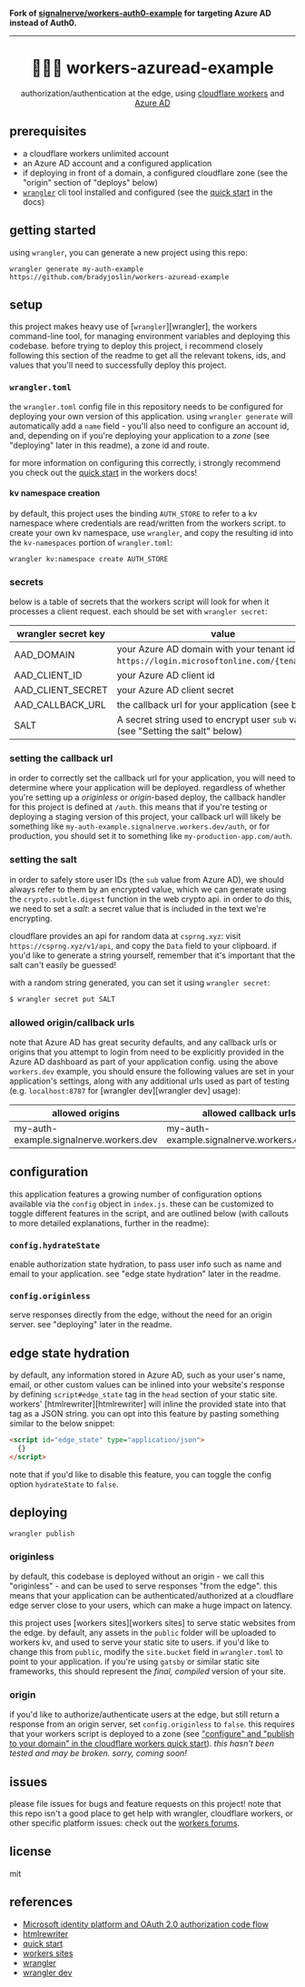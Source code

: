 **Fork of [signalnerve/workers-auth0-example](https://github.com/signalnerve/workers-auth0-example) for targeting Azure AD instead of Auth0.**

---

<div align="center">
<h1>🔐🙅‍♀️ workers-azuread-example</h1>
<p>authorization/authentication at the edge, using <a href="https://workers.dev">cloudflare workers</a> and <a href="https://azure.microsoft.com/en-us/services/active-directory/">Azure AD</a></p>
</div>

## prerequisites

- a cloudflare workers unlimited account
- an Azure AD account and a configured application
- if deploying in front of a domain, a configured cloudflare zone (see the "origin" section of "deploys" below)
- [`wrangler`](https://github.com/cloudflare/wrangler) cli tool installed and configured (see the [quick start](https://developers.cloudflare.com/workers/quickstart/) in the docs)

## getting started

using `wrangler`, you can generate a new project using this repo:

`wrangler generate my-auth-example https://github.com/bradyjoslin/workers-azuread-example`

## setup

this project makes heavy use of [`wrangler`][wrangler], the workers command-line tool, for managing environment variables and deploying this codebase. before trying to deploy this project, i recommend closely following this section of the readme to get all the relevant tokens, ids, and values that you'll need to successfully deploy this project.

### `wrangler.toml`

the `wrangler.toml` config file in this repository needs to be configured for deploying your own version of this application. using `wrangler generate` will automatically add a `name` field - you'll also need to configure an account id, and, depending on if you're deploying your application to a _zone_ (see "deploying" later in this readme), a zone id and route.

for more information on configuring this correctly, i strongly recommend you check out the [quick start](https://developers.cloudflare.com/workers/quickstart/) in the workers docs!

#### kv namespace creation

by default, this project uses the binding `AUTH_STORE` to refer to a kv namespace where credentials are read/written from the workers script. to create your own kv namespace, use `wrangler`, and copy the resulting id into the `kv-namespaces` portion of `wrangler.toml`:

```
wrangler kv:namespace create AUTH_STORE
```

### secrets

below is a table of secrets that the workers script will look for when it processes a client request. each should be set with `wrangler secret`:

| wrangler secret key | value                                                                                           |
| ------------------- | ----------------------------------------------------------------------------------------------- |
| AAD_DOMAIN          | your Azure AD domain with your tenant id (e.g. `https://login.microsoftonline.com/{tenant_id}`) |
| AAD_CLIENT_ID       | your Azure AD client id                                                                         |
| AAD_CLIENT_SECRET   | your Azure AD client secret                                                                     |
| AAD_CALLBACK_URL    | the callback url for your application (see below)                                               |
| SALT                | A secret string used to encrypt user `sub` values (see "Setting the salt" below)                |

### setting the callback url

in order to correctly set the callback url for your application, you will need to determine where your application will be deployed. regardless of whether you're setting up a _originless_ or _origin_-based deploy, the callback handler for this project is defined at `/auth`. this means that if you're testing or deploying a staging version of this project, your callback url will likely be something like `my-auth-example.signalnerve.workers.dev/auth`, or for production, you should set it to something like `my-production-app.com/auth`.

### setting the salt

in order to safely store user IDs (the `sub` value from Azure AD), we should always refer to them by an encrypted value, which we can generate using the `crypto.subtle.digest` function in the web crypto api. in order to do this, we need to set a _salt_: a secret value that is included in the text we're encrypting.

cloudflare provides an api for random data at `csprng.xyz`: visit `https://csprng.xyz/v1/api`, and copy the `Data` field to your clipboard. if you'd like to generate a string yourself, remember that it's important that the salt can't easily be guessed!

with a random string generated, you can set it using `wrangler secret`:

```sh
$ wrangler secret put SALT
```

### allowed origin/callback urls

note that Azure AD has great security defaults, and any callback urls or origins that you attempt to login from need to be explicitly provided in the Azure AD dashboard as part of your application config. using the above `workers.dev` example, you should ensure the following values are set in your application's settings, along with any additional urls used as part of testing (e.g. `localhost:8787` for [wrangler dev][wrangler dev] usage):

| allowed origins                         | allowed callback urls                        |
| --------------------------------------- | -------------------------------------------- |
| my-auth-example.signalnerve.workers.dev | my-auth-example.signalnerve.workers.dev/auth |

## configuration

this application features a growing number of configuration options available via the `config` object in `index.js`. these can be customized to toggle different features in the script, and are outlined below (with callouts to more detailed explanations, further in the readme):

### `config.hydrateState`

enable authorization state hydration, to pass user info such as name and email to your application. see "edge state hydration" later in the readme.

### `config.originless`

serve responses directly from the edge, without the need for an origin server. see "deploying" later in the readme.

## edge state hydration

by default, any information stored in Azure AD, such as your user's name, email, or other custom values can be inlined into your website's response by defining `script#edge_state` tag in the `head` section of your static site. workers' [htmlrewriter][htmlrewriter] will inline the provided state into that tag as a JSON string. you can opt into this feature by pasting something similar to the below snippet:

```html
<script id="edge_state" type="application/json">
  {}
</script>
```

note that if you'd like to disable this feature, you can toggle the config option `hydrateState` to `false`.

## deploying

`wrangler publish`

### originless

by default, this codebase is deployed without an origin - we call this "originless" - and can be used to serve responses "from the edge". this means that your application can be authenticated/authorized at a cloudflare edge server close to your users, which can make a huge impact on latency.

this project uses [workers sites][workers sites] to serve static websites from the edge. by default, any assets in the `public` folder will be uploaded to workers kv, and used to serve your static site to users. if you'd like to change this from `public`, modify the `site.bucket` field in `wrangler.toml` to point to your application. if you're using `gatsby` or similar static site frameworks, this should represent the _final, compiled_ version of your site.

### origin

if you'd like to authorize/authenticate users at the edge, but still return a response from an origin server, set `config.originless` to `false`. this requires that your workers script is deployed to a zone (see ["configure" and "publish to your domain" in the cloudflare workers quick start](https://developers.cloudflare.com/workers/quickstart/)). _this hasn't been tested and may be broken. sorry, coming soon!_

## issues

please file issues for bugs and feature requests on this project! note that this repo isn't a good place to get help with wrangler, cloudflare workers, or other specific platform issues: check out the [workers forums](https://community.cloudflare.com/c/developers/workers/40).

## license

mit

## references

- [Microsoft identity platform and OAuth 2.0 authorization code flow](https://docs.microsoft.com/en-us/azure/active-directory/develop/v2-oauth2-auth-code-flow)
- [htmlrewriter](https://developers.cloudflare.com/workers/reference/apis/html-rewriter/)
- [quick start](https://developers.cloudflare.com/workers/quickstart)
- [workers sites](https://developers.cloudflare.com/workers/sites)
- [wrangler](https://github.com/cloudflare/wrangler)
- [wrangler dev](https://github.com/cloudflare/wrangler#-dev)
